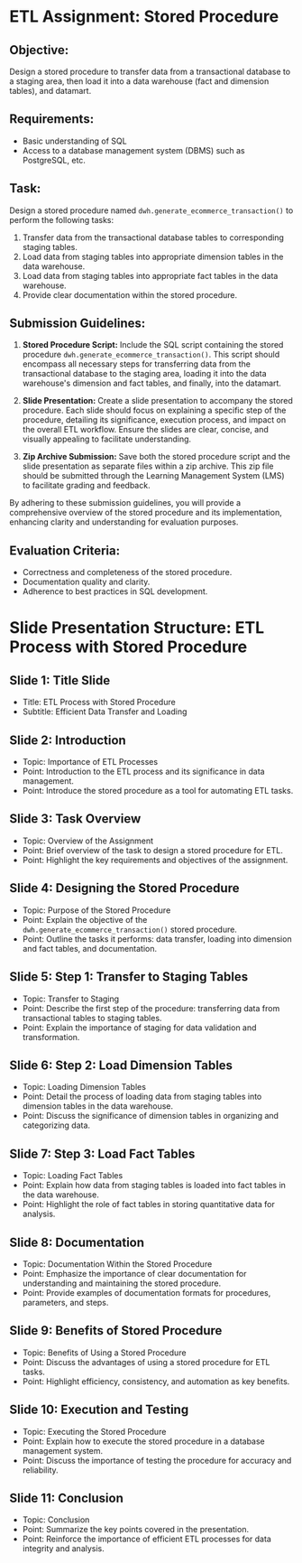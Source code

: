 # ETL Assignment: Stored Procedure

## Objective:
Design a stored procedure to transfer data from a transactional database to a staging area, then load it into a data warehouse (fact and dimension tables), and datamart.

## Requirements:
- Basic understanding of SQL
- Access to a database management system (DBMS) such as PostgreSQL, etc.

## Task:
Design a stored procedure named `dwh.generate_ecommerce_transaction()` to perform the following tasks:
1. Transfer data from the transactional database tables to corresponding staging tables.
2. Load data from staging tables into appropriate dimension tables in the data warehouse.
3. Load data from staging tables into appropriate fact tables in the data warehouse.
5. Provide clear documentation within the stored procedure.

## Submission Guidelines:
1. **Stored Procedure Script:** Include the SQL script containing the stored procedure `dwh.generate_ecommerce_transaction()`. This script should encompass all necessary steps for transferring data from the transactional database to the staging area, loading it into the data warehouse's dimension and fact tables, and finally, into the datamart.

2. **Slide Presentation:** Create a slide presentation to accompany the stored procedure. Each slide should focus on explaining a specific step of the procedure, detailing its significance, execution process, and impact on the overall ETL workflow. Ensure the slides are clear, concise, and visually appealing to facilitate understanding.

3. **Zip Archive Submission:** Save both the stored procedure script and the slide presentation as separate files within a zip archive. This zip file should be submitted through the Learning Management System (LMS) to facilitate grading and feedback.

By adhering to these submission guidelines, you will provide a comprehensive overview of the stored procedure and its implementation, enhancing clarity and understanding for evaluation purposes.

## Evaluation Criteria:
- Correctness and completeness of the stored procedure.
- Documentation quality and clarity.
- Adherence to best practices in SQL development.

# Slide Presentation Structure: ETL Process with Stored Procedure

## Slide 1: Title Slide
- Title: ETL Process with Stored Procedure
- Subtitle: Efficient Data Transfer and Loading

## Slide 2: Introduction
- Topic: Importance of ETL Processes
- Point: Introduction to the ETL process and its significance in data management.
- Point: Introduce the stored procedure as a tool for automating ETL tasks.

## Slide 3: Task Overview
- Topic: Overview of the Assignment
- Point: Brief overview of the task to design a stored procedure for ETL.
- Point: Highlight the key requirements and objectives of the assignment.

## Slide 4: Designing the Stored Procedure
- Topic: Purpose of the Stored Procedure
- Point: Explain the objective of the `dwh.generate_ecommerce_transaction()` stored procedure.
- Point: Outline the tasks it performs: data transfer, loading into dimension and fact tables, and documentation.

## Slide 5: Step 1: Transfer to Staging Tables
- Topic: Transfer to Staging
- Point: Describe the first step of the procedure: transferring data from transactional tables to staging tables.
- Point: Explain the importance of staging for data validation and transformation.

## Slide 6: Step 2: Load Dimension Tables
- Topic: Loading Dimension Tables
- Point: Detail the process of loading data from staging tables into dimension tables in the data warehouse.
- Point: Discuss the significance of dimension tables in organizing and categorizing data.

## Slide 7: Step 3: Load Fact Tables
- Topic: Loading Fact Tables
- Point: Explain how data from staging tables is loaded into fact tables in the data warehouse.
- Point: Highlight the role of fact tables in storing quantitative data for analysis.

## Slide 8: Documentation
- Topic: Documentation Within the Stored Procedure
- Point: Emphasize the importance of clear documentation for understanding and maintaining the stored procedure.
- Point: Provide examples of documentation formats for procedures, parameters, and steps.

## Slide 9: Benefits of Stored Procedure
- Topic: Benefits of Using a Stored Procedure
- Point: Discuss the advantages of using a stored procedure for ETL tasks.
- Point: Highlight efficiency, consistency, and automation as key benefits.

## Slide 10: Execution and Testing
- Topic: Executing the Stored Procedure
- Point: Explain how to execute the stored procedure in a database management system.
- Point: Discuss the importance of testing the procedure for accuracy and reliability.

## Slide 11: Conclusion
- Topic: Conclusion
- Point: Summarize the key points covered in the presentation.
- Point: Reinforce the importance of efficient ETL processes for data integrity and analysis.
